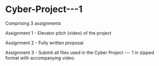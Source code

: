 # Cyber-Project---1

Comprising 3 assignments

Assignment 1 - Elevator pitch (video) of the project

Assignment 2 - Fully written proposal

Assignment 3 - Submit all files used in the Cyber Project --- 1 in zipped format with accompanying video.


